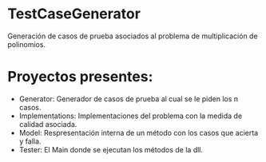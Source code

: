 # TestCaseGenerator

Generación de casos de prueba asociados al problema de multiplicación de polinomios.

# Proyectos presentes:
- Generator: Generador de casos de prueba al cual se le piden los n casos.
- Implementations: Implementaciones del problema con la medida de calidad asociada.
- Model: Respresentación interna de un método con los casos que acierta y falla.
- Tester: El Main donde se ejecutan los métodos de la dll.
